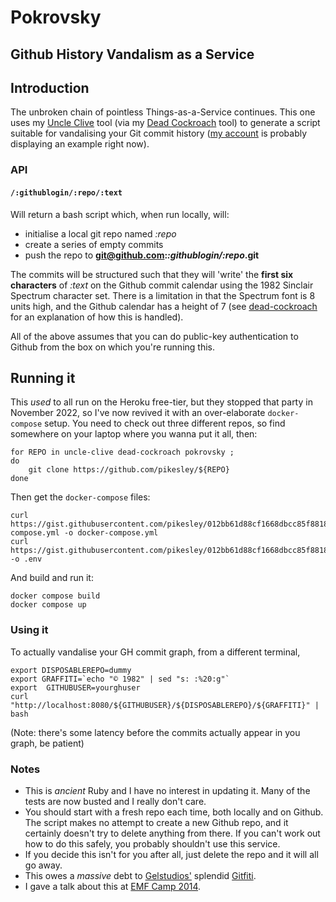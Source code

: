 # Pokrovsky

## Github History Vandalism as a Service

## Introduction

The unbroken chain of pointless Things-as-a-Service continues. This one uses my [Uncle Clive](//github.com/pikesley/uncle-clive) tool (via my [Dead Cockroach](//github.com/pikesley/dead-cockroach) tool) to generate a script suitable for vandalising your Git commit history ([my account](//github.com/pikesley) is probably displaying an example right now).

### API

#### `/:githublogin/:repo/:text`

Will return a bash script which, when run locally, will:

* initialise a local git repo named _:repo_
* create a series of empty commits
* push the repo to **git@github.com:_:githublogin/:repo_.git**

The commits will be structured such that they will 'write' the **first six characters** of _:text_ on the Github commit calendar using the 1982 Sinclair Spectrum character set. There is a limitation in that the Spectrum font is 8 units high, and the Github calendar has a height of 7 (see [dead-cockroach](//github.com/pikesley/dead-cockroach/blob/master/README.md) for an explanation of how this is handled).

All of the above assumes that you can do public-key authentication to Github from the box on which you're running this.

## Running it

This *used* to all run on the Heroku free-tier, but they stopped that party in November 2022, so I've now revived it with an over-elaborate `docker-compose` setup. You need to check out three different repos, so find somewhere on your laptop where you wanna put it all, then:

```
for REPO in uncle-clive dead-cockroach pokrovsky ;
do
    git clone https://github.com/pikesley/${REPO}
done
```

Then get the `docker-compose` files:

```
curl https://gist.githubusercontent.com/pikesley/012bb61d88cf1668dbcc85f8818c0849/raw/6f21fbe98b3f1f111fc4b08de757e644d1477f2a/docker-compose.yml -o docker-compose.yml
curl https://gist.githubusercontent.com/pikesley/012bb61d88cf1668dbcc85f8818c0849/raw/6f21fbe98b3f1f111fc4b08de757e644d1477f2a/.env -o .env
```

And build and run it:

```
docker compose build
docker compose up
```

### Using it

To actually vandalise your GH commit graph, from a different terminal,

```
export DISPOSABLEREPO=dummy
export GRAFFITI=`echo "© 1982" | sed "s: :%20:g"`
export  GITHUBUSER=yourghuser
curl "http://localhost:8080/${GITHUBUSER}/${DISPOSABLEREPO}/${GRAFFITI}" | bash
```

(Note: there's some latency before the commits actually appear in you graph, be patient)

### Notes

* This is *ancient* Ruby and I have no interest in updating it. Many of the tests are now busted and I really don't care.
* You should start with a fresh repo each time, both locally and on Github. The script makes no attempt to create a new Github repo, and it certainly doesn't try to delete anything from there. If you can't work out how to do this safely, you probably shouldn't use this service.
* If you decide this isn't for you after all, just delete the repo and it will all go away.
* This owes a _massive_ debt to [Gelstudios'](//github.com/gelstudios) splendid [Gitfiti](//github.com/gelstudios/gitfiti).
* I gave a talk about this at [EMF Camp 2014](//sam.pikesley.org/talks/#vandalising-your-github-commit-history-emf-2014).
